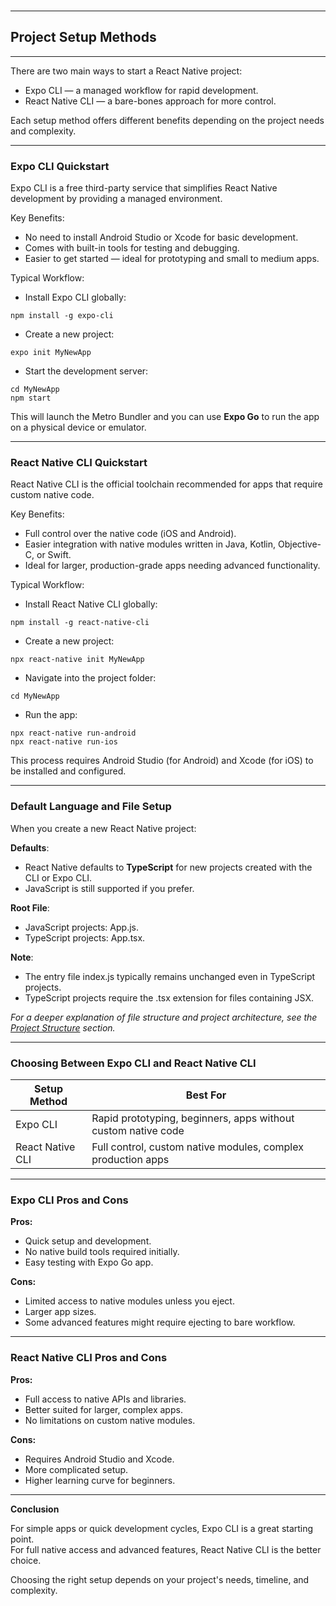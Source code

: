 <br>

---

## Project Setup Methods

---

There are two main ways to start a React Native project:

- <span class="emphasis">Expo CLI</span> — a <span class="secondEmphasis">managed workflow</span> for <span class="secondEmphasis">rapid</span> development.
- <span class="emphasis">React Native CLI</span> — a bare-bones approach for more control.

Each setup method offers different benefits depending on the project needs and complexity.

---

### Expo CLI Quickstart

<span class="emphasis">Expo CLI</span> is a free third-party service that simplifies React Native development by providing a managed environment.

Key Benefits:

- No need to install Android Studio or Xcode for basic development.
- Comes with built-in tools for testing and debugging.
- Easier to get started — ideal for prototyping and small to medium apps.

Typical Workflow:

- Install Expo CLI globally:  

```shell
npm install -g expo-cli
```

- Create a new project:

```shell
expo init MyNewApp
```

- Start the development server:

```shell
cd MyNewApp
npm start
```

This will launch the Metro Bundler and you can use **Expo Go** to run the app on a physical device or emulator.

---

### React Native CLI Quickstart

<span class="emphasis">React Native CLI</span> is the official toolchain recommended for apps that require custom native code.

Key Benefits:

- Full control over the native code (iOS and Android).
- Easier integration with native modules written in Java, Kotlin, Objective-C, or Swift.
- Ideal for larger, production-grade apps needing advanced functionality.

Typical Workflow:

- Install React Native CLI globally:

```shell
npm install -g react-native-cli
```

- Create a new project:  

```shell
npx react-native init MyNewApp
```

- Navigate into the project folder:

```shell
cd MyNewApp
```

- Run the app:

```shell
npx react-native run-android
npx react-native run-ios
```

This process requires Android Studio (for Android) and Xcode (for iOS) to be installed and configured.

---

### Default Language and File Setup

When you create a new React Native project:

**Defaults**:
- React Native defaults to **TypeScript** for new projects created with the CLI or Expo CLI.
- JavaScript is still supported if you prefer.

**Root File**:
- JavaScript projects: <span class="codeSnip">App.js</span>.
- TypeScript projects: <span class="codeSnip">App.tsx</span>.

**Note**:
- The entry file <span class="codeSnip">index.js</span> typically remains unchanged even in TypeScript projects.
- TypeScript projects require the <span class="codeSnip">.tsx</span> extension for files containing JSX.

*For a deeper explanation of file structure and project architecture, see the [Project Structure](#) section.*

---

### Choosing Between Expo CLI and React Native CLI

<table class="notesTable">
  <thead>
    <tr class="tableHeader">
      <th class="tableCellHeader">Setup Method</th>
      <th class="tableCellHeader">Best For</th>
    </tr>
  </thead>
  <tbody>
    <tr class="tableRow">
      <td class="tableCell"><span class="emphasis">Expo CLI</span></td>
      <td class="tableCell">Rapid prototyping, beginners, apps without custom native code</td>
    </tr>
    <tr class="tableRow">
      <td class="tableCell"><span class="emphasis">React Native CLI</span></td>
      <td class="tableCell">Full control, custom native modules, complex production apps</td>
    </tr>
  </tbody>
</table>

---

### Expo CLI Pros and Cons

**Pros:**

- Quick setup and development.
- No native build tools required initially.
- Easy testing with Expo Go app.

**Cons:**

- Limited access to native modules unless you eject.
- Larger app sizes.
- Some advanced features might require ejecting to bare workflow.

---

### React Native CLI Pros and Cons

**Pros:**

- Full access to native APIs and libraries.
- Better suited for larger, complex apps.
- No limitations on custom native modules.

**Cons:**

- Requires Android Studio and Xcode.
- More complicated setup.
- Higher learning curve for beginners.

---

**Conclusion**

For simple apps or quick development cycles, <span class="emphasis">Expo CLI</span> is a great starting point.  
For full native access and advanced features, <span class="emphasis">React Native CLI</span> is the better choice.

Choosing the right setup depends on your project's needs, timeline, and complexity.
